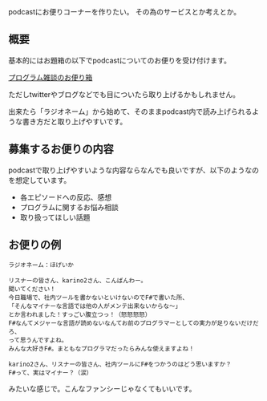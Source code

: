 podcastにお便りコーナーを作りたい。
その為のサービスとか考えとか。

## 概要

基本的にはお題箱の以下でpodcastについてのお便りを受け付けます。

[プログラム雑談のお便り箱](https://odaibako.net/u/karino2012)

ただしtwitterやブログなどでも目についたら取り上げるかもしれません。

出来たら「ラジオネーム」から始めて、そのままpodcast内で読み上げられるような書き方だと取り上げやすいです。

## 募集するお便りの内容

podcastで取り上げやすいような内容ならなんでも良いですが、以下のようなのを想定しています。

- 各エピソードへの反応、感想
- プログラムに関するお悩み相談
- 取り扱ってほしい話題

## お便りの例

```
ラジオネーム：ほげいか

リスナーの皆さん、karino2さん、こんばんわー。
聞いてください！
今日職場で、社内ツールを書かないといけないのでF#で書いた所、
「そんなマイナーな言語では他の人がメンテ出来ないからな〜」
とか言われました！すっごい腹立つっ！（怒怒怒怒）
F#なんてメジャーな言語が読めないなんてお前のプログラマーとしての実力が足りないだけだろ、
って思うんですよね。
みんな大好きF#。まともなプログラマだったらみんな使えますよね！

karino2さん、リスナーの皆さん、社内ツールにF#をつかうのはどう思いますか？
F#って、実はマイナー？（涙）
```

みたいな感じで。こんなファンシーじゃなくてもいいです。